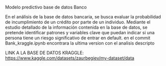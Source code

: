 Modelo predictivo base de datos Banco


En el análisis de la base de datos bancaria, se busca evaluar la probabilidad de incumplimiento de un crédito por parte de un individuo. Mediante el estudio detallado de la información contenida en la base de datos, se pretende identificar patrones y variables clave que puedan indicar si una persona tiene un riesgo significativo de entrar en default. en el commit Bank_kraggle.ipynb encontrara la ultima version con el analisis descripto

LINK A LA BASE DE DATOS KRAGGLE: https://www.kaggle.com/datasets/zaurbegiev/my-dataset/data
